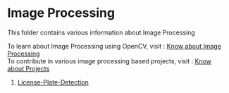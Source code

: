 # Image Processing

This folder contains various information about Image Processing 

To learn about Image Processing using OpenCV, visit : [Know about Image Processing](https://github.com/dishamodi0910/MindWave/tree/ImageProcessing/ImageProcessing/Concepts_Code) <br>
To contribute in various image processing based projects, visit : [Know about Projects](https://github.com/dishamodi0910/MindWave/tree/ImageProcessing/ImageProcessing/Projects)


1. [License-Plate-Detection](https://github.com/dishamodi0910/MindWave/tree/ImageProcessing/ImageProcessing/Projects/LicensePlateDetection)
